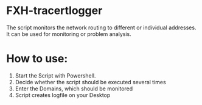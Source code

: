 # FXH-tracertlogger
The script monitors the network routing to different or individual addresses. It can be used for monitoring or problem analysis.

# How to use:
1. Start the Script with Powershell.
2. Decide whether the script should be executed several times
3. Enter the Domains, which should be monitored
4. Script creates logfile on your Desktop
